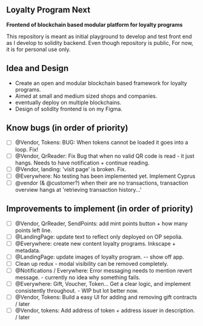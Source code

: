 ## Loyalty Program Next 
**Frontend of blockchain based modular platform for loyalty programs**
<!-- £todo edit text here. -->

This repository is meant as initial playground to develop and test front end as I develop to solidity backend. 
Even though repository is public, For now, it is for personal use only. 

## Idea and Design
- Create an open and modular blockchain based framework for loyalty programs. 
- Aimed at small and medium sized shops and companies. 
- eventually deploy on multiple blockchains. 
- Design of solidity frontend is on my Figma. 

## Know bugs (in order of priority)
- [ ]  @Vendor, Tokens: BUG: When tokens cannot be loaded it goes into a loop. Fix! 
- [ ]  @Vendor, QrReader: Fix Bug that when no valid QR code is read - it just hangs. Needs to have notification + continue reading.
- [ ]  @Vendor, landing: 'visit page' is broken. Fix. 
- [ ]  @Everywhere: No testing has been implemented yet. Implement Cyprus 
- [ ]  @vendor (& @customer?) when their are no transactions, transaction overview hangs at 'retrieving transaction history...'  

## Improvements to implement (in order of priority)
<!-- go through this list and check how many I have already fixed -->
- [ ]  @Vendor, QrReader, SendPoints: add mint points button + how many points left line. 
- [ ]  @LandingPage: update text to reflect only deployed on OP sepolia. 
- [ ]  @Everywhere: create new content loyalty programs. Inkscape + metadata.  
- [ ]  @LandingPage: update images of loyalty program. -- show off app. 
- [ ]  Clean up redux - modal visibility can be removed completely. 
- [ ]  @Notifications / Everywhere: Error messaging needs to mention revert message. - currently no idea why something fails.
- [ ]  @Everywhere: Gift, Voucher, Token... Get a clear logic, and implement consistently throughout. - WIP but lot better now. 
- [ ]  @Vendor, Tokens: Build a easy UI for adding and removing gift contracts / later
- [ ]  @Vendor, tokens: Add address of token + address issuer in description. / later
